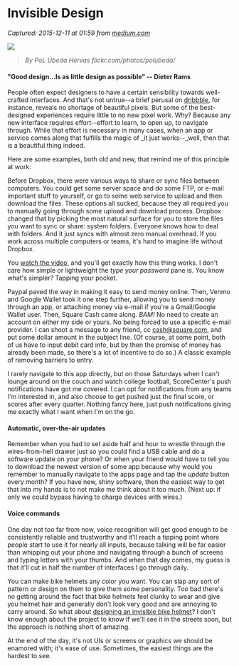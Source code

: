 # Invisible Design

_Captured: 2015-12-11 at 01:59 from [medium.com](https://medium.com/the-year-of-the-looking-glass/invisible-design-a0195494a19e#.9azpz4s1e)_

![](https://cdn-images-1.medium.com/max/800/1*B7ez4QN43JFiyLY2YyYhsA.jpeg)

> _By PoL Úbeda Hervas flickr.com/photos/polubeda/_

#### "Good design…Is as little design as possible" -- Dieter Rams

People often expect designers to have a certain sensibility towards well-crafted interfaces. And that's not untrue--a brief perusal on [dribbble](http://dribbble.com/), for instance, reveals no shortage of beautiful pixels. But some of the best-designed experiences require little to no new pixel work. Why? Because any new interface requires effort--effort to learn, to open up, to navigate through. While that effort is necessary in many cases, when an app or service comes along that fulfills the magic of _it just works--_well, then that is a beautiful thing indeed.

Here are some examples, both old and new, that remind me of this principle at work:

Before Dropbox, there were various ways to share or sync files between computers. You could get some server space and do some FTP, or e-mail important stuff to yourself, or go to some web service to upload and then download the files. These options all sucked, because they all required you to manually going through some upload and download process. Dropbox changed that by picking the most natural surface for you to store the files you want to sync or share: system folders. Everyone knows how to deal with folders. And it just syncs with almost zero manual overhead. If you work across multiple computers or teams, it's hard to imagine life without Dropbox.

You [watch the video](http://www.knocktounlock.com/), and you'll get exactly how this thing works. I don't care how simple or lightweight the _type your password_ pane is. You know what's simpler? Tapping your pocket.

Paypal paved the way in making it easy to send money online. Then, Venmo and Google Wallet took it one step further, allowing you to send money through an app, or attaching money via e-mail if you're a Gmail/Google Wallet user. Then, Square Cash came along. _BAM!_ No need to create an account on either my side or yours. No being forced to use a specific e-mail provider. I can shoot a message to any friend, cc cash@square.com, and put some dollar amount in the subject line. (Of course, at some point, both of us have to input debit card info, but by then the promise of money has already been made, so there's a lot of incentive to do so.) A classic example of removing barriers to entry.

I rarely navigate to this app directly, but on those Saturdays when I can't lounge around on the couch and watch college football, ScoreCenter's push notifications have got me covered. I can opt for notifications from any teams I'm interested in, and also choose to get pushed just the final score, or scores after every quarter. Nothing fancy here, just push notifications giving me exactly what I want when I'm on the go.

#### Automatic, over-the-air updates

Remember when you had to set aside half and hour to wrestle through the wires-from-hell drawer just so you could find a USB cable and do a software update on your phone? Or when your friend would have to tell you to download the newest version of some app because why would you remember to manually navigate to the apps page and tap the _update_ button every month? If you have new, shiny software, then the easiest way to get that into my hands is to not make me think about it too much. (Next up: if only we could bypass having to charge devices with wires.)

#### Voice commands

One day not too far from now, voice recognition will get good enough to be consistently reliable and trustworthy and it'll reach a tipping point where people start to use it for nearly all inputs, because talking will be far easier than whipping out your phone and navigating through a bunch of screens and typing letters with your thumbs. And when that day comes, my guess is that it'll cut in half the number of interfaces I go through daily.

You can make bike helmets any color you want. You can slap any sort of pattern or design on them to give them some personality. Too bad there's no getting around the fact that bike helmets feel clunky to wear and give you helmet hair and generally don't look very good and are annoying to carry around. So what about [designing an invisible bike helmet](http://vimeo.com/43038579)? I don't know enough about the project to know if we'll see it in the streets soon, but the approach is nothing short of amazing.

At the end of the day, it's not UIs or screens or graphics we should be enamored with; it's ease of use. Sometimes, the easiest things are the hardest to see.
